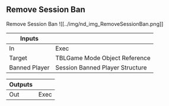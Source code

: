 ## Remove Session Ban
Remove Session Ban
![[../img/nd_img_RemoveSessionBan.png]]

|Inputs||
|--|--|
| In | Exec |
| Target | TBLGame Mode Object Reference |
| Banned Player | Session Banned Player Structure |

|Outputs||
|--|--|
| Out | Exec |
